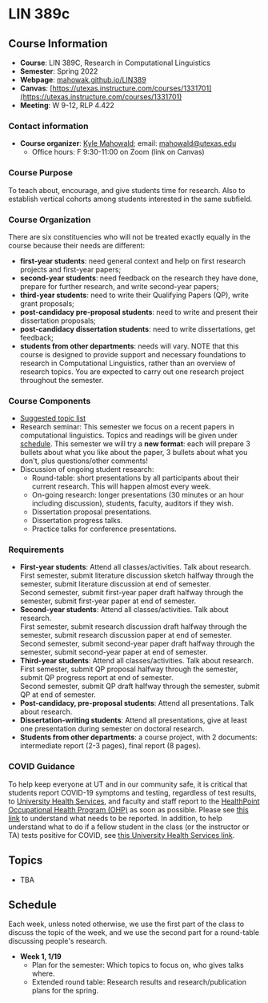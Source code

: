 # LIN 389c

## Course Information
*   **Course**: LIN 389C, Research in Computational Linguistics
*   **Semester**: Spring 2022
*   **Webpage**: [mahowak.github.io/LIN389](mahowak.github.io/LIN389)
* **Canvas**: [https://utexas.instructure.com/courses/1331701](https://utexas.instructure.com/courses/1331701)
*   **Meeting**: W 9-12, RLP 4.422 

### Contact information
*   **Course organizer**: [Kyle Mahowald](http://jessyli.com); email: [mahowald@utexas.edu](mailto:mahowald@utexas.edu)
    *   Office hours: F 9:30-11:00 on Zoom (link on Canvas)

### Course Purpose
To teach about, encourage, and give students time for research. Also to establish vertical cohorts among students interested in the same subfield.

### Course Organization
There are six constituencies who will not be treated exactly equally in the course because their needs are different:
*   **first-year students**: need general context and help on first research projects and first-year papers;
*   **second-year students**: need feedback on the research they have done, prepare for further research, and write second-year papers;
*   **third-year students**: need to write their Qualifying Papers (QP), write grant proposals;
*   **post-candidacy pre-proposal students**: need to write and present their dissertation proposals;
*   **post-candidacy dissertation students**: need to write dissertations, get feedback;
*   **students from other departments**: needs will vary. NOTE that this course is designed to provide support and necessary foundations to research in Computational Linguistics, rather than an overview of research topics. You are expected to carry out one research project throughout the semester.

### Course Components
*   [Suggested topic list](#Topics)
*   Research seminar: This semester we focus on a recent papers in computational linguistics. Topics and readings will be given under [schedule](#Schedule). 
This semester we will try a **new format**: each will prepare 3 bullets about what you like about the paper, 3 bullets about what you don't, plus questions/other comments!
*   Discussion of ongoing student research:
    *   Round-table: short presentations by all participants about their current research. This will happen almost every week.
    *   On-going research: longer presentations (30 minutes or an hour including discussion), students, faculty, auditors if they wish.
    *   Dissertation proposal presentations.
    *   Dissertation progress talks.
    *   Practice talks for conference presentations.

### Requirements
*   **First-year students**: Attend all classes/activities. Talk about research.<br />
First semester, submit literature discussion sketch halfway through the semester, submit literature discussion at end of semester. <br />
Second semester, submit first-year paper draft halfway through the semester, submit first-year paper at end of semester. 
*   **Second-year students**: Attend all classes/activities. Talk about research.<br />
First semester, submit research discussion draft halfway through the semester, submit research discussion paper at end of semester. <br />
Second semester, submit second-year paper draft halfway through the semester, submit second-year paper at end of semester.
*   **Third-year students**: Attend all classes/activities. Talk about research.<br />
First semester, submit QP proposal halfway through the semester, submit QP progress report at end of semester. <br />
Second semester, submit QP draft halfway through the semester, submit QP at end of semester.
*   **Post-candidacy, pre-proposal students**: Attend all presentations. Talk about research.
*   **Dissertation-writing students**: Attend all presentations, give at least one presentation during semester on doctoral research.
*   **Students from other departments**: a course project, with 2 documents: intermediate report (2-3 pages), final report (8 pages).

### COVID Guidance
To help keep everyone at UT and in our community safe, it is critical that students report COVID-19 symptoms and testing, regardless of test results, to [University Health Services](https://www.healthyhorns.utexas.edu/), and faculty and staff report to the [HealthPoint Occupational Health Program (OHP)](https://hr.utexas.edu/current/services/occupational-health-program) as soon as possible. Please see [this link](https://hr.utexas.edu/current/services/occupational-health-program) to understand what needs to be reported.  In addition, to help understand what to do if a fellow student in the class (or the instructor or TA) tests positive for COVID, see [this University Health Services link](https://healthyhorns.utexas.edu/coronavirus_exposure_action_chart.html).

## Topics
*   TBA

## Schedule
Each week, unless noted otherwise, we use the first part of the class to discuss the topic of the week, and we use the second part for a round-table discussing people's research.
*   **Week 1, 1/19** 
    *   Plan for the semester: Which topics to focus on, who gives talks where.
    *   Extended round table: Research results and research/publication plans for the spring.
